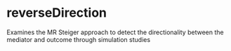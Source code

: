# reverseDirection
Examines the MR Steiger approach to detect the directionality between the mediator and outcome through simulation studies
